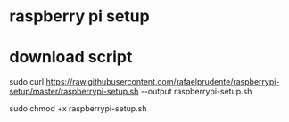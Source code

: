# raspberry pi setup

# download script

sudo curl https://raw.githubusercontent.com/rafaelprudente/raspberrypi-setup/master/raspberrypi-setup.sh --output raspberrypi-setup.sh

sudo chmod +x raspberrypi-setup.sh